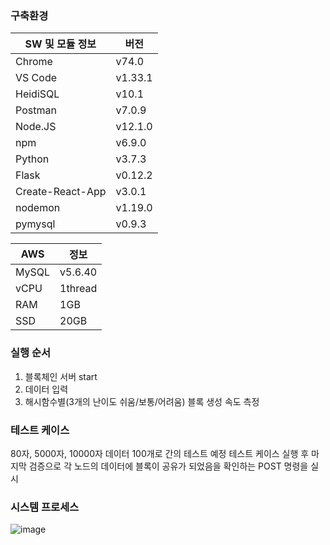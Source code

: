### 구축환경

| SW 및 모듈 정보 | 버전 |
| --- | ---|
| Chrome | v74.0 |
| VS Code | v1.33.1|
| HeidiSQL | v10.1|
| Postman | v7.0.9|
| Node.JS | v12.1.0|
| npm | v6.9.0|
| Python | v3.7.3|
| Flask | v0.12.2|
| Create-React-App | v3.0.1 |
| nodemon | v1.19.0 |
| pymysql | v0.9.3 |

| AWS | 정보 |
| --- | ---|
| MySQL | v5.6.40 |
| vCPU | 1thread |
| RAM | 1GB |
| SSD | 20GB |


### 실행 순서

1. 블록체인 서버 start
2. 데이터 입력 
3. 해시함수별(3개의 난이도 쉬움/보통/어려움) 블록 생성 속도 측정

### 테스트 케이스

80자, 5000자, 10000자 데이터 100개로 간의 테스트 예정
테스트 케이스 실행 후 마지막 검증으로 각 노드의 데이터에 블록이 공유가 되었음을 확인하는 POST 명령을 실시

### 시스템 프로세스 

<img src="https://i.ibb.co/rb3kKsV/image.png" alt="image" border="0">
